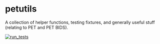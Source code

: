 # petutils

A collection of helper functions, testing fixtures, and generally useful stuff (relating to PET and PET BIDS).

[![run_tests](https://github.com/openneuropet/petutils/actions/workflows/run_pytest.yaml/badge.svg)](https://github.com/openneuropet/petutils/actions/workflows/run_pytest.yaml)